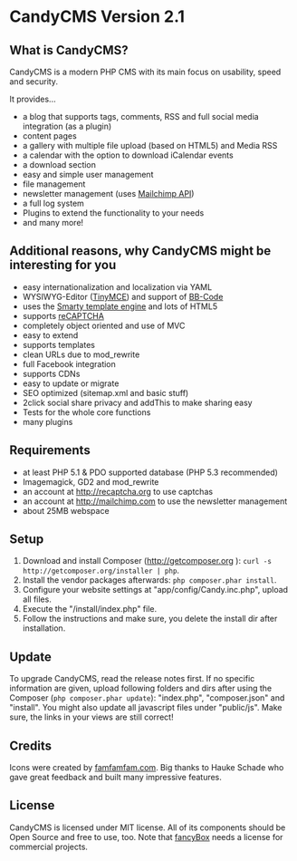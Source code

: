 CandyCMS Version 2.1
========================================================================================================================

What is CandyCMS?
------------------------------------------------------------------------------------------------------------------------

CandyCMS is a modern PHP CMS with its main focus on usability, speed and security.

It provides...

- a blog that supports tags, comments, RSS and full social media integration (as a plugin)
- content pages
- a gallery with multiple file upload (based on HTML5) and Media RSS
- a calendar with the option to download iCalendar events
- a download section
- easy and simple user management
- file management
- newsletter management (uses [Mailchimp API](http://mailchimp.com))
- a full log system
- Plugins to extend the functionality to your needs
- and many more!


Additional reasons, why CandyCMS might be interesting for you
------------------------------------------------------------------------------------------------------------------------
- easy internationalization and localization via YAML
- WYSIWYG-Editor ([TinyMCE](http://tinymce.moxiecode.com/)) and support of [BB-Code](https://github.com/marcoraddatz/candyCMS/wiki/BBCode)
- uses the [Smarty template engine](http://smarty.org) and lots of HTML5
- supports [reCAPTCHA](http://recaptcha.org)
- completely object oriented and use of MVC
- easy to extend
- supports templates
- clean URLs due to mod_rewrite
- full Facebook integration
- supports CDNs
- easy to update or migrate
- SEO optimized (sitemap.xml and basic stuff)
- 2click social share privacy and addThis to make sharing easy
- Tests for the whole core functions
- many plugins


Requirements
------------------------------------------------------------------------------------------------------------------------
- at least PHP 5.1 & PDO supported database (PHP 5.3 recommended)
- Imagemagick, GD2 and mod_rewrite
- an account at http://recaptcha.org to use captchas
- an account at http://mailchimp.com to use the newsletter management
- about 25MB webspace


Setup
------------------------------------------------------------------------------------------------------------------------
1. Download and install Composer (http://getcomposer.org ): `curl -s http://getcomposer.org/installer | php`.
2. Install the vendor packages afterwards: `php composer.phar install`.
3. Configure your website settings at "app/config/Candy.inc.php", upload all files.
4. Execute the "/install/index.php" file.
5. Follow the instructions and make sure, you delete the install dir after installation.

Update
------------------------------------------------------------------------------------------------------------------------
To upgrade CandyCMS, read the release notes first. If no specific information are given,
upload following folders and dirs after using the Composer (`php composer.phar update`):
"index.php", "composer.json" and "install". You might also update all javascript files under "public/js". Make
sure, the links in your views are still correct!


Credits
------------------------------------------------------------------------------------------------------------------------
Icons were created by [famfamfam.com](http://famfamfam.com). Big thanks to Hauke Schade who gave great feedback and
built many impressive features.


License
------------------------------------------------------------------------------------------------------------------------
CandyCMS is licensed under MIT license. All of its components should be Open Source and free to use, too.
Note that [fancyBox](http://fancyapps.com/fancybox/) needs a license for commercial projects.